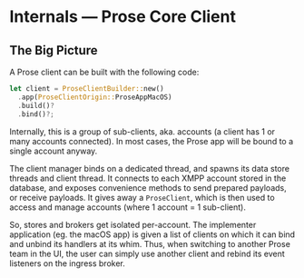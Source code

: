 # Internals — Prose Core Client

## The Big Picture

A Prose client can be built with the following code:

```rust
let client = ProseClientBuilder::new()
  .app(ProseClientOrigin::ProseAppMacOS)
  .build()?
  .bind()?;
```

Internally, this is a group of sub-clients, aka. accounts (a client has 1 or many accounts connected). In most cases, the Prose app will be bound to a single account anyway.

The client manager binds on a dedicated thread, and spawns its data store threads and client thread. It connects to each XMPP account stored in the database, and exposes convenience methods to send prepared payloads, or receive payloads. It gives away a `ProseClient`, which is then used to access and manage accounts (where 1 account = 1 sub-client).

So, stores and brokers get isolated per-account. The implementer application (eg. the macOS app) is given a list of clients on which it can bind and unbind its handlers at its whim. Thus, when switching to another Prose team in the UI, the user can simply use another client and rebind its event listeners on the ingress broker.
